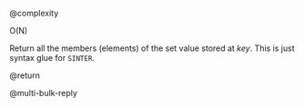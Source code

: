 @complexity

O(N)


Return all the members (elements) of the set value stored at _key_. This
is just syntax glue for `SINTER`.

@return

@multi-bulk-reply



[1]: /p/redis/wiki/ReplyTypes